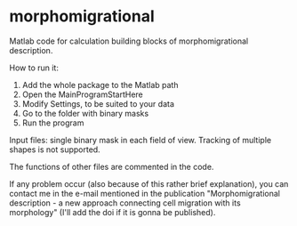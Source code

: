 # morphomigrational
Matlab code for calculation building blocks of morphomigrational description.

How to run it:
1) Add the whole package to the Matlab path
2) Open the MainProgramStartHere
3) Modify Settings, to be suited to your data
4) Go to the folder with binary masks
5) Run the program

Input files: single binary mask in each field of view. Tracking of multiple shapes is not supported.

The functions of other files are commented in the code.

If any problem occur (also because of this rather brief explanation), you can contact me in the e-mail mentioned in the publication "Morphomigrational description - a new approach connecting cell migration with its morphology" (I'll add the doi if it is gonna be published).
